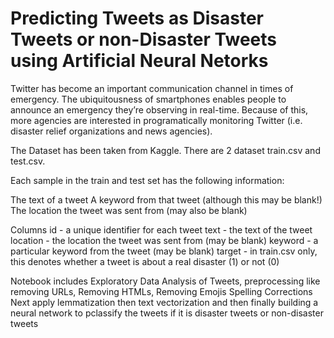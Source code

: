 # Predicting Tweets as Disaster Tweets or non-Disaster Tweets using Artificial Neural Netorks

Twitter has become an important communication channel in times of emergency.
The ubiquitousness of smartphones enables people to announce an emergency they’re observing in real-time. Because of this, more agencies are interested in programatically monitoring Twitter (i.e. disaster relief organizations and news agencies).

The Dataset has been taken from Kaggle. There are 2 dataset train.csv and test.csv.

Each sample in the train and test set has the following information:

The text of a tweet
A keyword from that tweet (although this may be blank!)
The location the tweet was sent from (may also be blank)


Columns
id - a unique identifier for each tweet
text - the text of the tweet
location - the location the tweet was sent from (may be blank)
keyword - a particular keyword from the tweet (may be blank)
target - in train.csv only, this denotes whether a tweet is about a real disaster (1) or not (0)


Notebook includes Exploratory Data Analysis of Tweets, preprocessing like removing URLs, Removing HTMLs, Removing Emojis
Spelling Corrections Next apply lemmatization then text vectorization and then finally building a neural network to pclassify the tweets if it is disaster tweets or non-disaster tweets
